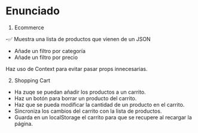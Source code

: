# Enunciado

1. Ecommerce

-✅ Muestra una lista de productos que vienen de un JSON
- Añade un filtro por categoría
- Añade un filtro por precio

Haz uso de Context para evitar pasar props innecesarias.


2. Shopping Cart

- Ha zuqe se puedan añadir los productos a un carrito.
- Haz un botón para borrar un producto del carrito.
- Haz que se pueda modificar la cantidad de un producto en el carrito.
- Sincroniza los cambios del carrito con la lista de productos.
- Guarda en un localStorage el carrito para que se recupere al recargar la página.